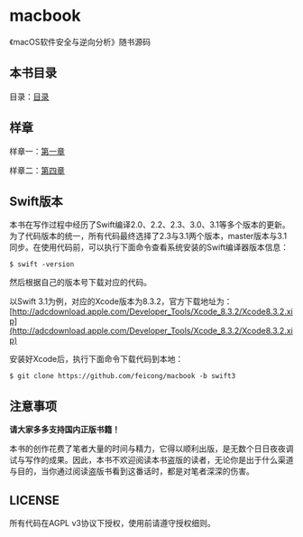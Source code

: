 # macbook

《macOS软件安全与逆向分析》随书源码

## 本书目录
目录：[目录](catalog.pdf)


## 样章
样章一：[第一章](chapter1.pdf)

样章二：[第四章](chapter4.pdf)


## Swift版本
本书在写作过程中经历了Swift编译2.0、2.2、2.3、3.0、3.1等多个版本的更新。为了代码版本的统一，所有代码最终选择了2.3与3.1两个版本，master版本与3.1同步。在使用代码前，可以执行下面命令查看系统安装的Swift编译器版本信息：
```
$ swift -version
```

然后根据自己的版本号下载对应的代码。

以Swift 3.1为例，对应的Xcode版本为8.3.2，官方下载地址为：[http://adcdownload.apple.com/Developer_Tools/Xcode_8.3.2/Xcode8.3.2.xip](http://adcdownload.apple.com/Developer_Tools/Xcode_8.3.2/Xcode8.3.2.xip)

安装好Xcode后，执行下面命令下载代码到本地：
```
$ git clone https://github.com/feicong/macbook -b swift3
```

## 注意事项
**请大家多多支持国内正版书籍！**

本书的创作花费了笔者大量的时间与精力，它得以顺利出版，是无数个日日夜夜调试与写作的成果。因此，本书不欢迎阅读本书盗版的读者，无论你是出于什么渠道与目的，当你通过阅读盗版书看到这番话时，都是对笔者深深的伤害。


## LICENSE
所有代码在AGPL v3协议下授权，使用前请遵守授权细则。
